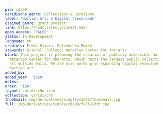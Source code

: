 ```yaml
---
pid: cds90
caridischo_genre: Collections & Curations
label: 'Haitian Art: a Digital Crossroads'
claimed_genre: grant project
link: https://hadc.sites.grinnell.edu/
open_access: 'FALSE'
status: In Development
language: en
creators: Fredo Rivera, Petrouchka Moïse
stewards: Grinnell College; Waterloo Center for the Arts
blurb: This project is planning the creation of publicly accessible database for the
  Waterloo Center for the Arts, which hosts the largest public collection of Haitian
  art outside Haiti. We are also working on expanding digital resources regarding
  Haitian art.
added_by: 
added_year: '2020'
notes: 
order: '158'
layout: caridischo_item
collection: caridischo
thumbnail: img/derivatives/simple/cds90/thumbnail.jpg
full: img/derivatives/simple/cds90/fullwidth.jpg
---
```

